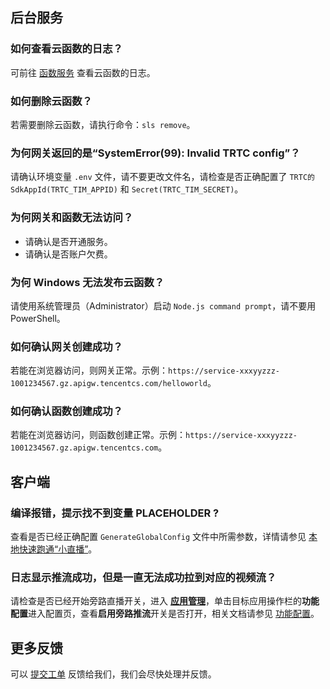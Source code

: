 ## 后台服务
### 如何查看云函数的日志？

可前往 [函数服务](https://console.cloud.tencent.com/scf/list?rid=1&ns=default) 查看云函数的日志。

### 如何删除云函数？
若需要删除云函数，请执行命令：`sls remove`。

### 为何网关返回的是“SystemError(99): Invalid TRTC config”？
请确认环境变量 `.env` 文件，请不要更改文件名，请检查是否正确配置了 `TRTC的SdkAppId(TRTC_TIM_APPID)` 和 `Secret(TRTC_TIM_SECRET)`。

### 为何网关和函数无法访问？
- 请确认是否开通服务。
- 请确认是否账户欠费。

### 为何 Windows 无法发布云函数？
请使用系统管理员（Administrator）启动 `Node.js command prompt`，请不要用 PowerShell。

### 如何确认网关创建成功？
若能在浏览器访问，则网关正常。示例：`https://service-xxxyyzzz-1001234567.gz.apigw.tencentcs.com/helloworld`。

### 如何确认函数创建成功？
若能在浏览器访问，则函数创建正常。示例：`https://service-xxxyyzzz-1001234567.gz.apigw.tencentcs.com`。


## 客户端
### 编译报错，提示找不到变量 PLACEHOLDER ?
查看是否已经正确配置 `GenerateGlobalConfig` 文件中所需参数，详情请参见 [本地快速跑通“小直播”](https://cloud.tencent.com/document/product/454/38625)。

### 日志显示推流成功，但是一直无法成功拉到对应的视频流？
请检查是否已经开始旁路直播开关，进入 **[应用管理](https://console.cloud.tencent.com/trtc/app)**，单击目标应用操作栏的**功能配置**进入配置页，查看**启用旁路推流**开关是否打开，相关文档请参见 [功能配置](https://cloud.tencent.com/document/product/647/50768#bypass)。

## 更多反馈
可以 [提交工单](https://console.cloud.tencent.com/workorder/category) 反馈给我们，我们会尽快处理并反馈。

